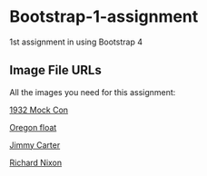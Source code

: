 # Bootstrap-1-assignment
1st assignment in using Bootstrap 4

## Image File URLs
All the images you need for this assignment:

[1932 Mock Con](http://83percent.org/images/mockcon1932.jpg)

[Oregon float](http://83percent.org/images/mock_con_oregon.jpg)

[Jimmy Carter](http://83percent.org/images/mockconjimmycarter-540.jpg)

[Richard Nixon](http://83percent.org/images/nixonmockcon1968-540.jpg)
